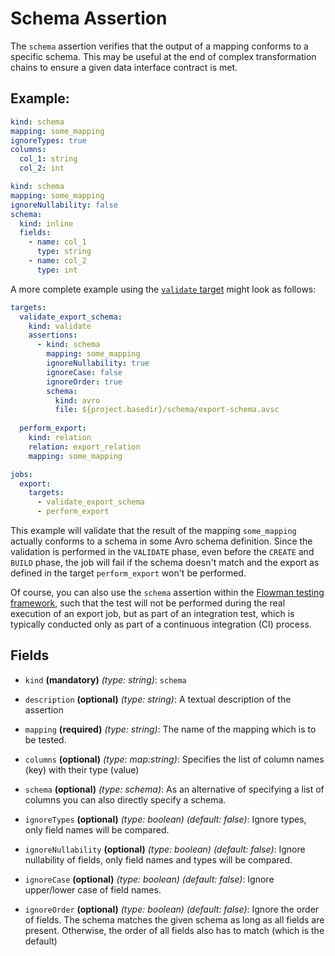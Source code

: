 # Schema Assertion

The `schema` assertion verifies that the output of a mapping conforms to a specific schema. This may be useful at the
end of complex transformation chains to ensure a given data interface contract is met.

## Example:

```yaml
kind: schema
mapping: some_mapping
ignoreTypes: true
columns:
  col_1: string
  col_2: int
```

```yaml
kind: schema
mapping: some_mapping
ignoreNullability: false
schema:
  kind: inline
  fields:
    - name: col_1
      type: string
    - name: col_2
      type: int
```

A more complete example using the [`validate` target](../target/validate.md) might look as follows:
```yaml
targets:
  validate_export_schema:
    kind: validate
    assertions:
      - kind: schema
        mapping: some_mapping
        ignoreNullability: true
        ignoreCase: false
        ignoreOrder: true
        schema:
          kind: avro
          file: ${project.basedir}/schema/export-schema.avsc
          
  perform_export:
    kind: relation
    relation: export_relation
    mapping: some_mapping

jobs:
  export:
    targets:
      - validate_export_schema
      - perform_export
```
This example will validate that the result of the mapping `some_mapping` actually conforms to a schema in some Avro
schema definition. Since the validation is performed in the `VALIDATE` phase, even before the `CREATE` and `BUILD` phase,
the job will fail if the schema doesn't match and the export as defined in the target `perform_export` won't be 
performed.

Of course, you can also use the `schema` assertion within the [Flowman testing framework](../../testing/index.md),
such that the test will not be performed during the real execution of an export job, but as part of an integration
test, which is typically conducted only as part of a continuous integration (CI) process.


## Fields

* `kind` **(mandatory)** *(type: string)*: `schema`

* `description` **(optional)** *(type: string)*:
  A textual description of the assertion

* `mapping` **(required)** *(type: string)*:
  The name of the mapping which is to be tested.

* `columns` **(optional)** *(type: map:string)*:
  Specifies the list of column names (key) with their type (value)

* `schema` **(optional)** *(type: schema)*:
  As an alternative of specifying a list of columns you can also directly specify a schema.

* `ignoreTypes` **(optional)** *(type: boolean)* *(default: false)*:
  Ignore types, only field names will be compared.

* `ignoreNullability` **(optional)** *(type: boolean)* *(default: false)*:
  Ignore nullability of fields, only field names and types will be compared.

* `ignoreCase` **(optional)** *(type: boolean)* *(default: false)*:
  Ignore upper/lower case of field names.

* `ignoreOrder` **(optional)** *(type: boolean)* *(default: false)*:
  Ignore the order of fields. The schema matches the given schema as long as all fields are present. Otherwise, the
  order of all fields also has to match (which is the default) 
